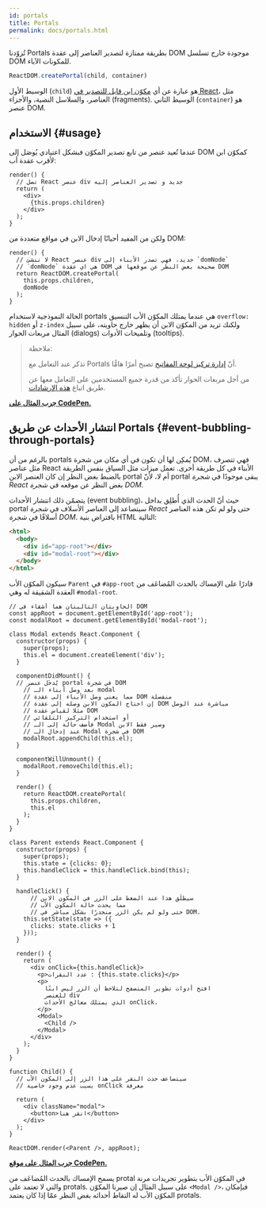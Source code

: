 ```yaml
---
id: portals
title: Portals
permalink: docs/portals.html
---
```

 
تُزوّدنا Portals بطريقة ممتازة لتصدير العناصر إلى عقدة DOM موجودة خارج تسلسل DOM للمكونات الآباء.


```js
ReactDOM.createPortal(child, container)
```

الوسيط الأول (`child`) هو عبارة عن أي [مكوّن ابن قابل للتصدير في React](/docs/react-component.html#render)، مثل العناصر، والسلاسل النصية، والأجزاء (fragments). الوسيط الثاني (`container`) هو عنصر DOM.

## الاستخدام {#usage}

عندما تُعيد عنصر من تابع تصدير المكوّن فبشكل اعتيادي يُوصَل إلى DOM كمكوّن ابن لأقرب عقدة أب:

```js{4,6}
render() {
  // تصل React عنصر div جديد و تصدير العناصر إليه
  return (
    <div>
      {this.props.children}
    </div>
  );
}
```

ولكن من المفيد أحيانًا إدخال الابن في مواقع متعددة من DOM:

```js{6}
render() {
  // لا تنشئ React عنصر div جديد، فهي تصدر الأبناء إلى `domNode`
  // `domNode` هي اي عقدة DOM صحيحة بغض النظر عن موقعها في DOM
  return ReactDOM.createPortal(
    this.props.children,
    domNode
  );
}
```

الحالة النموذجية لاستخدام portals هي عندما يمتلك المكوّن الأب التنسيق  `overflow: hidden` أو `z-index` ولكنك تريد من المكوّن الابن أن يظهر خارج حاويته، على سبيل المثال مربعات الحوار (dialogs) وتلميحات الأدوات (tooltips).

> ملاحظة:
>
> تذكر عند التعامل مع Portals أنّ [إدارة تركيز لوحة المفاتيح](/docs/accessibility.html#programmatically-managing-focus) تصبح أمرًا هامًّا.
>
>من أجل مربعات الحوار تأكد من قدرة جميع المستخدمين على التعامل معها عن طريق اتباع [هذه الإرشادات](https://www.w3.org/TR/wai-aria-practices-1.1/#dialog_modal).

[**جرب المثال على CodePen.**](https://codepen.io/gaearon/pen/yzMaBd)

## انتشار الأحداث عن طريق Portals {#event-bubbling-through-portals}

بالرغم من أن portals يُمكِن لها أن تكون في أي مكان من شجرة DOM، فهي تتصرف مثل عناصر React الأبناء في كل طريقة أخرى. تعمل ميزات مثل السياق بنفس الطريقة بالضبط بغض النظر إن كان العنصر الابن portal أم لا، لأنّ portal يبقى موجودًا في *شجرة React* بغض النظر عن موقعه في *شجرة DOM*.

يتضمّن ذلك انتشار الأحداث (event bubbling)، حيث أنّ الحدث الذي أُطلِق بداخل portal سيتصاعد إلى العناصر الأسلاف في *شجرة React* حتى ولو لم تكن هذه العناصر أسلافًا في *شجرة DOM*. بافتراض بنية HTML التالية:


```html
<html>
  <body>
    <div id="app-root"></div>
    <div id="modal-root"></div>
  </body>
</html>
```

سيكون المكوّن الأب `Parent` في  `#app-root` قادرًا على الإمساك بالحدث المُضاعَف من العقدة الشقيقة له وهي ‎`#modal-root`.

```js{28-31,42-49,53,61-63,70-71,74}
// الحاويتان التاليتان هما أشقاء في DOM
const appRoot = document.getElementById('app-root');
const modalRoot = document.getElementById('modal-root');

class Modal extends React.Component {
  constructor(props) {
    super(props);
    this.el = document.createElement('div');
  }

  componentDidMount() {
  // يُدخَل عنصر portal في شجرة DOM
	// بعد وصل أبناء الـ modal
	// مما يعني وصل الأبناء إلى عقدة DOM منفصلة
	// إن احتاج المكون الابن وصله إلى عقدة DOM مباشرة عند الوصل
	// مثلا لقياس عقدة DOM
	// أو استخدام التركيز التلقائي
	// فأضف حالة إلى الـ Modal وصير فقط الابن
	// عند إدخال الـ Modal في شجرة DOM
    modalRoot.appendChild(this.el);
  }

  componentWillUnmount() {
    modalRoot.removeChild(this.el);
  }

  render() {
    return ReactDOM.createPortal(
      this.props.children,
      this.el
    );
  }
}

class Parent extends React.Component {
  constructor(props) {
    super(props);
    this.state = {clicks: 0};
    this.handleClick = this.handleClick.bind(this);
  }

  handleClick() {
	  // سيطلَق هذا عند الضغط على الزر في المكون الابن
	  // مما يحدث حالة المكون الأب
	  // حتى ولو لم يكن الزر منحدرًا بشكل مباشر في DOM.
    this.setState(state => ({
      clicks: state.clicks + 1
    }));
  }

  render() {
    return (
      <div onClick={this.handleClick}>
        <p>عدد النقرات : {this.state.clicks}</p>
        <p>
		  افتح أدوات تطوير المتصفح لتلاحظ أن الزر ليس ابنًا
		  للعنصر div
		  الذي يمتلك معالج الأحداث onClick.
        </p>
        <Modal>
          <Child />
        </Modal>
      </div>
    );
  }
}

function Child() {
  // سيتضاعف حدث النقر على هذا الزر إلى المكون الأب
  // بسبب عدم وجود خاصية onClick معرفة
  
  return (
    <div className="modal">
      <button>انقر هنا</button>
    </div>
  );
}

ReactDOM.render(<Parent />, appRoot);
```

[**جرب المثال على موقع CodePen.**](https://codepen.io/gaearon/pen/jGBWpE)

يسمح الإمساك بالحدث المُضاعَف من protal في المكوّن الأب بتطوير تجريدات مرنة والتي لا تعتمد على protals. على سبيل المثال إن صيرنا المكوّن `<Modal />`‎، فبإمكان المكوّن الأب له التقاط أحداثه بغض النظر عمّا إذا كان يعتمد protals.

